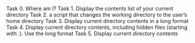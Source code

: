 Task 0. Where am I?
Task 1. Display the contents list of your current directory
Task 2. a script that changes the working directory to the user’s home directory
Task 3. Display current directory contents in a long format
Task 4. Display current directory contents, including hidden files (starting with .). Use the long format
Task 5. Display current directory contents
